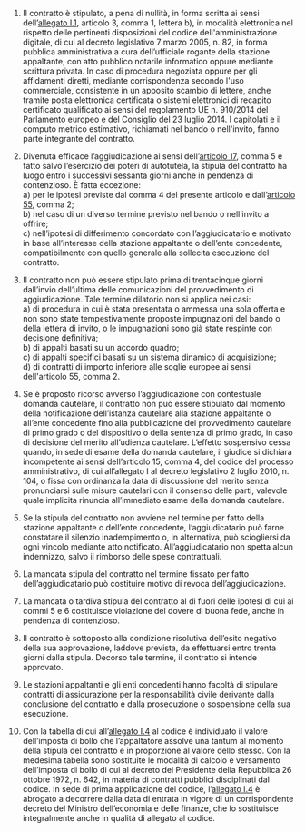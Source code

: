 1. Il contratto è stipulato, a pena di nullità, in forma scritta ai sensi dell’[allegato I.1](/index.html?section=attachment-1-1&version=1), articolo 3, comma 1, lettera b), in modalità elettronica nel rispetto delle pertinenti disposizioni del codice dell'amministrazione digitale, di cui al decreto legislativo 7 marzo 2005, n. 82,  in forma pubblica amministrativa a cura dell’ufficiale rogante della stazione appaltante, con atto pubblico notarile informatico oppure mediante scrittura privata. In caso di procedura negoziata oppure per gli affidamenti diretti, mediante corrispondenza secondo l'uso commerciale, consistente in un apposito scambio di lettere, anche tramite posta elettronica certificata o sistemi elettronici di recapito certificato qualificato ai sensi del regolamento UE n. 910/2014 del Parlamento europeo e del Consiglio del 23 luglio 2014. I capitolati e il computo metrico estimativo, richiamati nel bando o nell'invito, fanno parte integrante del contratto.

2. Divenuta efficace l’aggiudicazione ai sensi dell’[articolo 17](/index.html?article=articolo-17&version=1), comma 5 e fatto salvo l’esercizio dei poteri di autotutela, la stipula del contratto ha luogo entro i successivi sessanta giorni anche in pendenza di contenzioso. 
È fatta eccezione: <br>a) per le ipotesi previste dal comma 4 del presente articolo e dall’[articolo 55](/index.html?article=articolo-55&version=1), comma 2;<br>b) nel caso di un diverso termine previsto nel bando o nell’invito a offrire;<br>c) nell’ipotesi di differimento concordato con l’aggiudicatario e motivato in base all’interesse della stazione appaltante o dell’ente concedente, compatibilmente con quello generale alla sollecita esecuzione del contratto.

3. Il contratto non può essere stipulato prima di trentacinque giorni dall’invio dell’ultima delle comunicazioni del provvedimento di aggiudicazione. Tale termine dilatorio non si applica nei casi:<br>a) di procedura in cui è stata presentata o ammessa una sola offerta e non sono state tempestivamente proposte impugnazioni del bando o della lettera di invito, o le impugnazioni sono già state respinte con decisione definitiva;<br>b) di appalti basati su un accordo quadro;<br>c) di appalti specifici basati su un sistema dinamico di acquisizione;<br>d) di contratti di importo inferiore alle soglie europee ai sensi dell'articolo 55, comma 2. 

4. Se è proposto ricorso avverso l’aggiudicazione con contestuale domanda cautelare, il contratto non può essere stipulato dal momento della notificazione dell’istanza cautelare alla stazione appaltante o all’ente concedente fino alla pubblicazione del provvedimento cautelare di primo grado o del dispositivo o della sentenza di primo grado, in caso di decisione del merito all’udienza cautelare. L’effetto sospensivo cessa quando, in sede di esame della domanda cautelare, il giudice si dichiara incompetente ai sensi dell’articolo 15, comma 4, del codice del processo amministrativo, di cui all’allegato I al decreto legislativo 2 luglio 2010, n. 104, o fissa con ordinanza la data di discussione del merito senza pronunciarsi sulle misure cautelari con il consenso delle parti, valevole quale implicita rinuncia all’immediato esame della domanda cautelare.

5. Se la stipula del contratto non avviene nel termine per fatto della stazione appaltante o dell’ente concedente, l’aggiudicatario può farne constatare il silenzio inadempimento o, in alternativa, può sciogliersi da ogni vincolo mediante atto notificato. All’aggiudicatario non spetta alcun indennizzo, salvo il rimborso delle spese contrattuali. 

6. La mancata stipula del contratto nel termine fissato per fatto dell’aggiudicatario può costituire motivo di revoca dell’aggiudicazione.

7. La mancata o tardiva stipula del contratto al di fuori delle ipotesi di cui ai commi 5 e 6 costituisce violazione del dovere di buona fede, anche in pendenza di contenzioso.

8. Il contratto è sottoposto alla condizione risolutiva dell’esito negativo della sua approvazione, laddove prevista, da effettuarsi entro trenta giorni dalla stipula. Decorso tale termine, il contratto si intende approvato.

9. Le stazioni appaltanti e gli enti concedenti hanno facoltà di stipulare contratti di assicurazione per la responsabilità civile derivante dalla conclusione del contratto e dalla prosecuzione o sospensione della sua esecuzione.
 
10. Con la tabella di cui all’[allegato I.4](/index.html?section=attachment-1-4&version=1) al codice è individuato il valore dell’imposta di bollo che l’appaltatore assolve una tantum al momento della stipula del contratto e in proporzione al valore dello stesso. Con la medesima tabella sono sostituite le modalità di calcolo e versamento dell’imposta di bollo di cui al decreto del Presidente della Repubblica 26 ottobre 1972, n. 642, in materia di contratti pubblici disciplinati dal codice. In sede di prima applicazione del codice, l’[allegato I.4](/index.html?section=attachment-1-4&version=1) è abrogato a decorrere dalla data di entrata in vigore di un corrispondente decreto del Ministro dell’economia e delle finanze, che lo sostituisce integralmente anche in qualità di allegato al codice. 